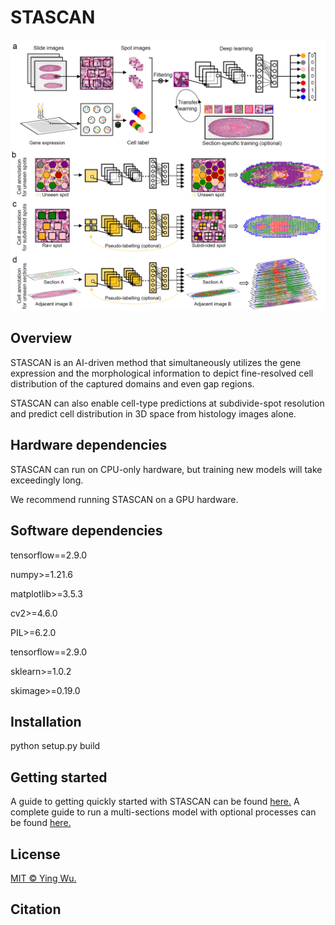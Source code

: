 # STASCAN
![](./STASCAN_overview.png)


## Overview
STASCAN is an AI-driven method that simultaneously utilizes the gene expression and the morphological information to depict fine-resolved cell distribution of the captured domains and even gap regions. 

STASCAN can also enable cell-type predictions at subdivide-spot resolution and predict cell distribution in 3D space from histology images alone. 


## Hardware dependencies
STASCAN can run on CPU-only hardware, but training new models will take exceedingly long.

We recommend running STASCAN on a GPU hardware.


## Software dependencies
tensorflow==2.9.0

numpy>=1.21.6

matplotlib>=3.5.3

cv2>=4.6.0

PIL>=6.2.0

tensorflow==2.9.0

sklearn>=1.0.2

skimage>=0.19.0


## Installation
python setup.py build


## Getting started

A guide to getting quickly started with STASCAN can be found [here.](./Demo/Demo1/demo1.ipynb)
A complete guide to run a multi-sections model with optional processes can be found [here.](./Demo/Demo2/demo2.ipynb)

## License
[MIT © Ying Wu.](./LICENSE.txt)

## Citation
